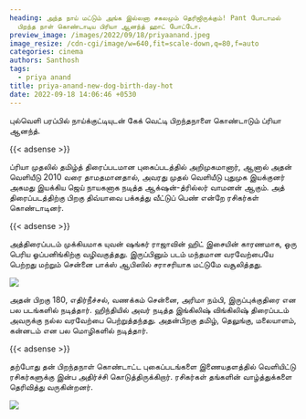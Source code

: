 ```yaml
---
heading: அந்த நாய் மட்டும் அங்க இல்லனா சகலமும் தெரிஜிருக்கும்! Pant போடாமல்
  பிறந்த நாள் கொண்டாடிய பிரியா ஆனந்த் ஹாட் போட்டோ.
preview_image: /images/2022/09/18/priyaanand.jpeg
image_resize: /cdn-cgi/image/w=640,fit=scale-down,q=80,f=auto
categories: cinema
authors: Santhosh
tags:
  - priya anand
title: priya-anand-new-dog-birth-day-hot
date: 2022-09-18 14:06:46 +0530
---
```

புல்வெளி பரப்பில் நாய்க்குட்டியுடன் கேக் வெட்டி பிறந்தநாளை கொண்டாடும் ப்ரியா ஆனந்த்.

{{< adsense >}}

ப்ரியா முதலில் தமிழ்த் திரைப்படமான புகைப்படத்தில் அறிமுகமானார், ஆனால் அதன் வெளியீடு 2010 வரை தாமதமானதால், அவரது முதல் வெளியீடு புதுமுக இயக்குனர் அகமது இயக்கிய ஜெய் நாயகனாக நடித்த ஆக்‌ஷன்-த்ரில்லர் வாமனன் ஆகும். அத் திரைப்படத்திற்கு பிறகு  திவ்யாவை பக்கத்து வீட்டுப் பெண் என்றே ரசிகர்கள் கொண்டாடினர்.

{{< adsense >}}

அத்திரைப்படம்  முக்கியமாக யுவன் ஷங்கர் ராஜாவின் ஹிட் இசையின் காரணமாக, ஒரு பெரிய ஓப்பனிங்கிற்கு வழிவகுத்தது.  இருப்பினும் படம் மந்தமான வரவேற்பையே பெற்றது மற்றும் சென்னை பாக்ஸ் ஆபிஸில் சராசரியாக மட்டுமே வசூலித்தது.

![](/images/2022/09/18/priya-anand-new-dog-birth-day-hot2.jpeg)

அதன் பிறகு 180, எதிர்நீச்சல், வணக்கம் சென்னை, அரிமா நம்பி, இருப்புக்குதிரை என பல படங்களில் நடித்தார். ஹிந்தியில் அவர் நடித்த இங்கிலிஷ் விங்கிலிஷ் திரைப்படம் அவருக்கு நல்ல வரவேற்பை பெற்றுத்தந்தது. அதன்பிறகு தமிழ், தெலுங்கு, மலையாளம், கன்னடம் என பல மொழிகளில் நடித்தார்.

{{< adsense >}}

தற்போது தன் பிறந்தநாள் கொண்டாட்ட புகைப்படங்களை இணையதளத்தில் வெளியிட்டு ரசிகர்களுக்கு இன்ப அதிர்ச்சி கொடுத்திருக்கிறார். ரசிகர்கள் தங்களின் வாழ்த்துக்களை தெரிவித்து வருகின்றனர்.

![](/images/2022/09/18/priya-anand-new-dog-birth-day-hot66.jpeg)
